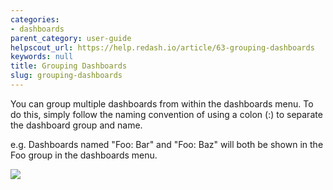 ```yaml
---
categories:
- dashboards
parent_category: user-guide
helpscout_url: https://help.redash.io/article/63-grouping-dashboards
keywords: null
title: Grouping Dashboards
slug: grouping-dashboards
---
```

You can group multiple dashboards from within the dashboards menu. To do this,
simply follow the naming convention of using a colon (:) to separate the
dashboard group and name.

e.g. Dashboards named "Foo: Bar" and "Foo: Baz" will both be shown in the Foo
group in the dashboards menu.

![](https://redash.io/help/assets/group_dashboards.png)

